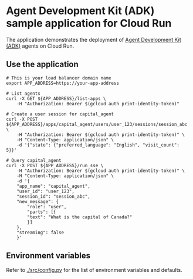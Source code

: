 # Agent Development Kit (ADK) sample application for Cloud Run

The application demonstrates the deployment of [Agent Development Kit (ADK)](https://google.github.io/adk-docs) agents on Cloud Run.

## Use the application

```shell
# This is your load balancer domain name
export APP_ADDRESS=https://your-app-address

# List agents
curl -X GET ${APP_ADDRESS}/list-apps \
    -H "Authorization: Bearer $(gcloud auth print-identity-token)"

# Create a user session for capital_agent
curl -X POST ${APP_ADDRESS}/apps/capital_agent/users/user_123/sessions/session_abc \
    -H "Authorization: Bearer $(gcloud auth print-identity-token)" \
    -H "Content-Type: application/json" \
    -d '{"state": {"preferred_language": "English", "visit_count": 5}}'

# Query capital_agent
curl -X POST ${APP_ADDRESS}/run_sse \
    -H "Authorization: Bearer $(gcloud auth print-identity-token)" \
    -H "Content-Type: application/json" \
    -d '{
    "app_name": "capital_agent",
    "user_id": "user_123",
    "session_id": "session_abc",
    "new_message": {
        "role": "user",
        "parts": [{
        "text": "What is the capital of Canada?"
        }]
    },
    "streaming": false
    }'
```

## Environment variables

Refer to [./src/config.py](./src/config.py) for the list of environment variables and defaults.
